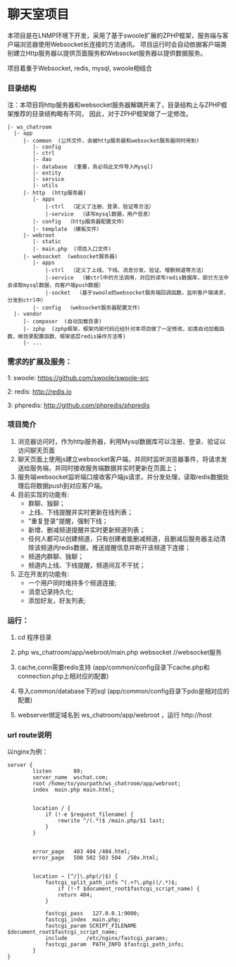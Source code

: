 聊天室项目
=========

本项目是在LNMP环境下开发，采用了基于swoole扩展的ZPHP框架，服务端与客户端浏览器使用Websocket长连接的方法通讯。
项目运行时会自动依据客户端类别建立Http服务器以提供页面服务和Websocket服务器以提供数据服务。

项目着重于Websocket, redis, mysql, swoole相结合

### 目录结构

注：本项目将http服务器和websocket服务器解耦开来了，目录结构上与ZPHP框架推荐的目录结构略有不同，
因此，对于ZPHP框架做了一定修改。
   
    |- ws_chatroom
      |- app
         |- common  (公共文件，会被http服务器和websocket服务器同时用到)
            |- config
            |- ctrl
            |- dao
            |- database  (重要，务必将此文件导入Mysql)
            |- entity
            |- service
            |- utils
         |- http  (http服务器)
            |- apps
                |-ctrl  （定义了注册、登录、验证等方法）
                |-service  （读写mysql数据，用户信息）
            |- config  （http服务器配置文件）
            |- template （模板文件）
         |- webroot
            |- static
            |- main.php  (项目入口文件)
         |- websocket  (websocket服务器)
            |- apps
                |-ctrl  （定义了上线、下线、消息分发、验证、增删频道等方法）
                |-service  （被ctrl中的方法调用，对应的读写redis数据库，部分方法中会读取mysql数据，向客户端push数据）
                |-socket  （基于swoole的websocket服务端回调函数，监听客户端请求，分发到ctrl中）
            |- config  （websocket服务器配置文件）
      |- vendor  
         |- composer  (自动加载目录)
         |- zphp  (zphp框架，框架内部代码已经针对本项目做了一定修改，如类自动加载函数、根目录配置函数、框架底层redis操作方法等)
         |- ...  
         


### 需求的扩展及服务：


1: swoole: https://github.com/swoole/swoole-src

2: redis: http://redis.io

3: phpredis: http://github.com/phpredis/phpredis

### 项目简介

1) 浏览器访问时，作为http服务器，利用Mysql数据库可以注册、登录、验证以访问聊天页面
2) 聊天页面上使用js建立websocket客户端，并同时监听浏览器事件，将请求发送给服务端，并同时接收服务端数据并实时更新在页面上；
3) 服务端websocket监听端口接收客户端js请求，并分发处理，读取redis数据处理后将数据push到对应客户端。
4) 目前实现的功能有:
    * 群聊、独聊；
    * 上线、下线提醒并实时更新在线列表；
    * "重复登录"提醒，强制下线；
    * 新增、删减频道提醒并实时更新频道列表；
    * 任何人都可以创建频道，只有创建者能删减频道，且删减后服务器主动清除该频道内redis数据，推送提醒信息并断开该频道下连接；
    * 频道内群聊、独聊；
    * 频道内上线、下线提醒，频道间互不干扰；
5) 正在开发的功能有:
    * 一个用户同时维持多个频道连接;
    * 消息记录持久化;
    * 添加好友，好友列表;
    
    
### 运行：

1) cd 程序目录

2) php ws_chatroom/app/webroot/main.php websocket   //websocket服务

3) cache,conn需要redis支持 (app/common/config目录下cache.php和connection.php上相对应的配置)

4) 导入common/database下的sql  (app/common/config目录下pdo是相对应的配置)

5) webserver绑定域名到 ws_chatroom/app/webroot ，运行 http://host


### url route说明


以nginx为例：

    server {
            listen       80;
            server_name  wschat.com;
            root /home/to/yourpath/ws_chatroom/app/webroot;
            index  main.php main.html;
    	    
    
            location / {              
    	        if (!-e $request_filename) {
    	            rewrite ^/(.*)$ /main.php/$1 last;
           	    }
            }
    
    
            error_page   403 404 /404.html;
            error_page   500 502 503 504  /50x.html;
            
    
            location ~ [^/]\.php(/|$) {
    	        fastcgi_split_path_info ^(.+?\.php)(/.*)$;         
           	        if (!-f $document_root$fastcgi_script_name) {
    	            return 404;
           		}
    
                fastcgi_pass   127.0.0.1:9000;
                fastcgi_index  main.php;
                fastcgi_param SCRIPT_FILENAME $document_root$fastcgi_script_name;
                include      /etc/nginx/fastcgi_params;
                fastcgi_param  PATH_INFO $fastcgi_path_info;
            }
    }
